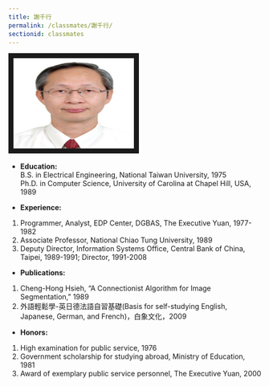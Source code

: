 ```yaml
---
title: 謝千行
permalink: /classmates/謝千行/
sectionid: classmates
---
```

<img src="/img/Hsieh.jpg"
alt="Photo of Dr. Cheng-Hong Hsieh" width="240" height="180" border="10" />

- **Education:**  
   B.S. in Electrical Engineering, National Taiwan University, 1975  
   Ph.D. in Computer Science, University of Carolina at Chapel Hill, USA, 1989  

- **Experience:**
1.  Programmer, Analyst, EDP Center, DGBAS, The Executive Yuan, 1977-1982  
2.  Associate Professor, National Chiao Tung University, 1989  
3.  Deputy Director, Information Systems Office, Central Bank of China,   Taipei, 1989-1991; Director, 1991-2008  

- **Publications:**  
1.  Cheng-Hong Hsieh, “A Connectionist Algorithm for Image Segmentation,” 1989  
2.  外語輕鬆學-英日德法語自習基礎(Basis for self-studying English, Japanese, German, and French)，白象文化，2009  

- **Honors:**  
1.  High examination for public service, 1976  
2.  Government scholarship for studying abroad, Ministry of Education, 1981  
3.  Award of exemplary public service personnel, The Executive Yuan, 2000  
